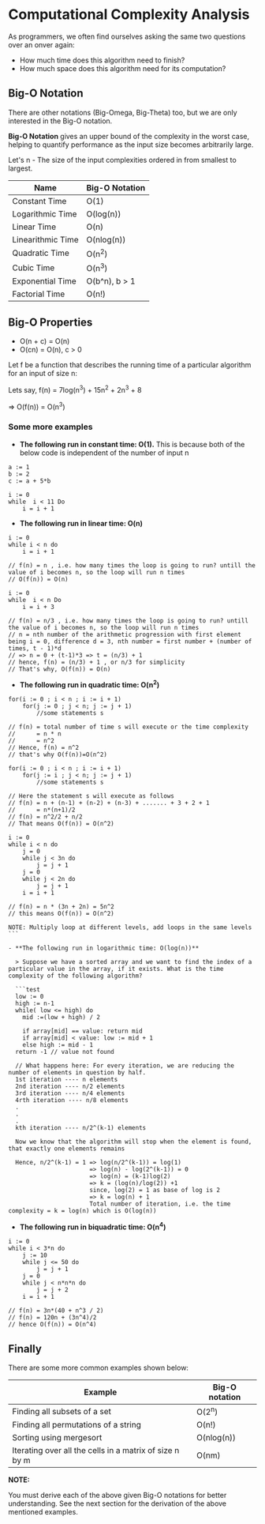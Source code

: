# Computational Complexity Analysis

As programmers, we often find ourselves asking the same two questions over an onver again:

- How much time does this algorithm need to finish?
- How much space does this algorithm need for its computation?

## Big-O Notation

There are other notations (Big-Omega, Big-Theta) too, but we are only interested in the Big-O notation.

**Big-O Notation** gives an upper bound of the complexity in the worst case, helping to quantify performance as the input size becomes arbitrarily large.

Let's n - The size of the input complexities ordered in from smallest to largest.

| Name              | Big-O Notation   |
| ----------------- | ---------------- |
| Constant Time     | O(1)             |
| Logarithmic Time  | O(log(n))        |
| Linear Time       | O(n)             |
| Linearithmic Time | O(nlog(n))       |
| Quadratic Time    | O(n<sup>2</sup>) |
| Cubic Time        | O(n<sup>3</sup>) |
| Exponential Time  | O(b^n), b > 1    |
| Factorial Time    | O(n!)            |

## Big-O Properties

- O(n + c) = O(n)
- O(cn) = O(n), c > 0

Let f be a function that describes the running time of a particular algorithm for an input of size n:

Lets say, f(n) = 7log(n<sup>3</sup>) + 15n<sup>2</sup> + 2n<sup>3</sup> + 8

=> O(f(n)) = O(n<sup>3</sup>)

### Some more examples

- **The following run in constant time: O(1).** This is because both of the below code is independent of the number of input n

```test
a := 1
b := 2
c := a + 5*b
```

```test
i := 0
while  i < 11 Do
    i = i + 1
```

- **The following run in linear time: O(n)**

```test
i := 0
while i < n do
    i = i + 1

// f(n) = n , i.e. how many times the loop is going to run? untill the value of i becomes n, so the loop will run n times
// O(f(n)) = O(n)
```

```test
i := 0
while  i < n Do
    i = i + 3

// f(n) = n/3 , i.e. how many times the loop is going to run? untill the value of i becomes n, so the loop will run n times
// n = nth number of the arithmetic progression with first element being i = 0, difference d = 3, nth number = first number + (number of times, t - 1)*d
// => n = 0 + (t-1)*3 => t = (n/3) + 1
// hence, f(n) = (n/3) + 1 , or n/3 for simplicity
// That's why, O(f(n)) = O(n)
```

- **The following run in quadratic time: O(n<sup>2</sup>)**

```test
for(i := 0 ; i < n ; i := i + 1)
    for(j := 0 ; j < n; j := j + 1)
        //some statements s

// f(n) = total number of time s will execute or the time complexity
//      = n * n
//      = n^2
// Hence, f(n) = n^2
// that's why O(f(n))=O(n^2)

```

```test
for(i := 0 ; i < n ; i := i + 1)
    for(j := i ; j < n; j := j + 1)
        //some statements s

// Here the statement s will execute as follows
// f(n) = n + (n-1) + (n-2) + (n-3) + ....... + 3 + 2 + 1
//      = n*(n+1)/2
// f(n) = n^2/2 + n/2
// That means O(f(n)) = O(n^2)
```

````test
i := 0
while i < n do
    j = 0
    while j < 3n do
        j = j + 1
    j = 0
    while j < 2n do
        j = j + 1
    i = i + 1

// f(n) = n * (3n + 2n) = 5n^2
// this means O(f(n)) = O(n^2)

NOTE: Multiply loop at different levels, add loops in the same levels
```

- **The following run in logarithmic time: O(log(n))**

  > Suppose we have a sorted array and we want to find the index of a particular value in the array, if it exists. What is the time complexity of the following algorithm?

  ```test
  low := 0
  high := n-1
  while( low <= high) do
    mid :=(low + high) / 2

    if array[mid] == value: return mid
    if array[mid] < value: low := mid + 1
    else high := mid - 1
  return -1 // value not found

  // What happens here: For every iteration, we are reducing the number of elements in question by half.
  1st iteration ---- n elements
  2nd iteration ---- n/2 elements
  3rd iteration ---- n/4 elements
  4rth iteration ---- n/8 elements
  .
  .
  .
  kth iteration ---- n/2^(k-1) elements

  Now we know that the algorithm will stop when the element is found, that exactly one elements remains

  Hence, n/2^(k-1) = 1 => log(n/2^(k-1)) = log(1)
                       => log(n) - log(2^(k-1)) = 0
                       => log(n) = (k-1)log(2)
                       => k = (log(n)/log(2)) +1
                       since, log(2) = 1 as base of log is 2
                       => k = log(n) + 1
                       Total number of iteration, i.e. the time complexity = k = log(n) which is O(log(n))
````

- **The following run in biquadratic time: O(n<sup>4</sup>)**

```test
i := 0
while i < 3*n do
    j := 10
    while j <= 50 do
        j = j + 1
    j = 0
    while j < n*n*n do
        j = j + 2
    i = i + 1

// f(n) = 3n*(40 + n^3 / 2)
// f(n) = 120n + (3n^4)/2
// hence O(f(n)) = O(n^4)
```

## Finally

There are some more common examples shown below:

| Example                                                 | Big-O notation   |
| ------------------------------------------------------- | ---------------- |
| Finding all subsets of a set                            | O(2<sup>n</sup>) |
| Finding all permutations of a string                    | O(n!)            |
| Sorting using mergesort                                 | O(nlog(n))       |
| Iterating over all the cells in a matrix of size n by m | O(nm)            |

**NOTE:**

You must derive each of the above given Big-O notations for better understanding. See the next section for the derivation of the above mentioned examples.
